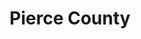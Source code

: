 ---
title: "Pierce County"
hashtag: pierce-county
subdivision-of:
  - Washington
tags:
  - County
  - Washington
---